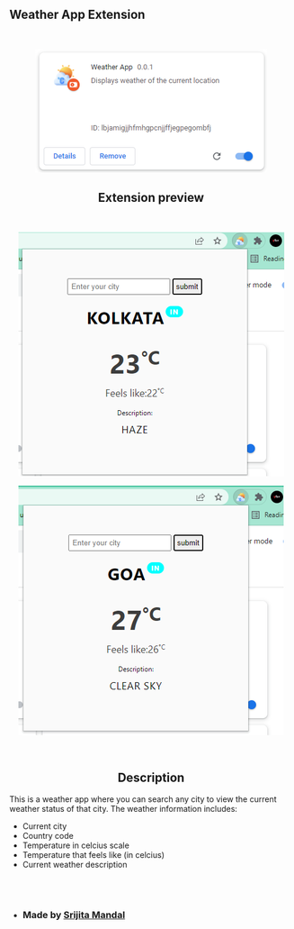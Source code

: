 ## Weather App Extension
<br/>

<p align="center">
<img src="./extension.png">
</p>

<h2 align="center">Extension preview</h2>
<br/>
<p align = "center">
<img src="./display1.png">
</p>
<p align = "center">
<img src="./display2.png">
</p>
<br/>
<h2 align="center">Description</h2>
<p> This is a weather app where you can search any city to view the current weather status of that city. The weather information includes:

-  Current city
-  Country code
-  Temperature in celcius scale
-  Temperature that feels like (in celcius)
-  Current weather description

</p>
<br/>
<br/>


- <h3>Made by <a href="https://github.com/Srijita-Mandal">Srijita Mandal</a></h3>


